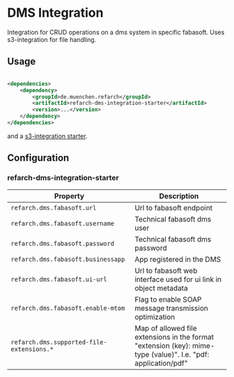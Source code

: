 # DMS Integration

Integration for CRUD operations on a dms system in specific fabasoft. Uses
s3-integration for file handling.

## Usage

```xml

<dependencies>
    <dependency>
        <groupId>de.muenchen.refarch</groupId>
        <artifactId>refarch-dms-integration-starter</artifactId>
        <version>...</version>
    </dependency>
</dependencies>
```

and a [s3-integration starter](../refarch-s3-integration/README.md#usage).

## Configuration

### refarch-dms-integration-starter

| Property                                  | Description                                                                                                    |
|-------------------------------------------|----------------------------------------------------------------------------------------------------------------|
| `refarch.dms.fabasoft.url`                | Url to fabasoft endpoint                                                                                       |
| `refarch.dms.fabasoft.username`           | Technical fabasoft dms user                                                                                    |
| `refarch.dms.fabasoft.password`           | Technical fabasoft dms password                                                                                |
| `refarch.dms.fabasoft.businessapp`        | App registered in the DMS                                                                                      |
| `refarch.dms.fabasoft.ui-url`             | Url to fabasoft web interface used for ui link in object metadata                                              |
| `refarch.dms.fabasoft.enable-mtom`        | Flag to enable SOAP message transmission optimization                                                          |
| `refarch.dms.supported-file-extensions.*` | Map of allowed file extensions in the format "extension (key): mime-type (value)". I.e. "pdf: application/pdf" |
